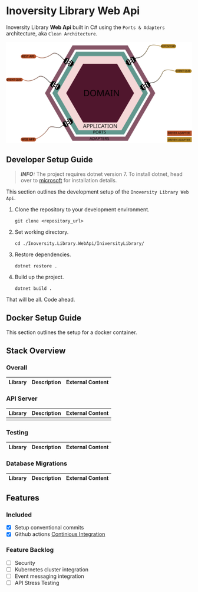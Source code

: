 # Inoversity Library Web Api


Inoversity Library **Web Api** built in C# using the
`Ports & Adapters` architecture, aka `Clean Architecture`.

<img src="./assets/applicationArchitecture.svg" alt="Microservice Architecture">

## Developer Setup Guide

> **_INFO:_** The project requires dotnet version 7. To install dotnet, head
> over to [microsoft](https://dotnet.microsoft.com/en-us/) for installation details.

This section outlines the development setup of the `Inoversity Library Web Api`.

1. Clone the repository to your development environment.
    ```
    git clone <repository_url>
    ```
2. Set working directory.
    ```
    cd ./Inoversity.Library.WebApi/IniversityLibrary/
    ```
3. Restore dependencies.
    ```
    dotnet restore .
    ```
4. Build up the project.
    ```
    dotnet build .
    ```

That will be all. Code ahead.

## Docker Setup Guide

This section outlines the setup for a docker container.

## Stack Overview

### Overall

| Library | Description | External Content |
|---------|-------------|------------------|

### API Server
| Library                                 | Description            | External Content                                                                                     |
|-----------------------------------------|------------------------|------------------------------------------------------------------------------------------------------|
                                                                   |

### Testing
| Library                                                              | Description                 | External Content                                                                                                                                     |
|----------------------------------------------------------------------|-----------------------------|------------------------------------------------------------------------------------------------------------------------------------------------------|

### Database Migrations
| Library     | Description         | External Content                 |
|-------------|---------------------|----------------------------------|

## Features
### Included

- [X] Setup conventional commits
- [X] Github actions [Continious Integration](https://www.atlassian.com/continuous-delivery/continuous-integration)

### Feature Backlog

- [ ] Security
- [ ] Kubernetes cluster integration
- [ ] Event messaging integration
- [ ] API Stress Testing

